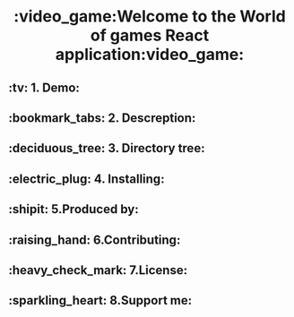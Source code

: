 <h1 align="center">
  :video_game:Welcome to the World of games React application:video_game:
</h1>


<h2>:tv:  1. Demo:</h2>

<h2>:bookmark_tabs:  2. Descreption:</h2>

<h2>:deciduous_tree:  3. Directory tree:</h2>

<h2>:electric_plug:  4. Installing:</h2>

<h2>:shipit:  5.Produced by:</h2>

<h2>:raising_hand:  6.Contributing:</h2>

<h2>:heavy_check_mark:  7.License:</h2>

<h2>:sparkling_heart:  8.Support me:</h2>


